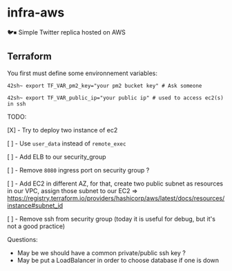 # infra-aws
🐦⏹ Simple Twitter replica hosted on AWS

## Terraform

You first must define some environnement variables:

```
42sh~ export TF_VAR_pm2_key="your pm2 bucket key" # Ask someone
```

```
42sh~ export TF_VAR_public_ip="your public ip" # used to access ec2(s) in ssh
```

TODO:

[X] - Try to deploy two instance of ec2

[ ] - Use `user_data` instead of `remote_exec`

[ ] - Add ELB to our security_group

[ ] - Remove `8080` ingress port on security group ?

[ ] - Add EC2 in different AZ, for that, create two public subnet as resources in our VPC, assign those subnet to our EC2
    => https://registry.terraform.io/providers/hashicorp/aws/latest/docs/resources/instance#subnet_id

[ ] - Remove ssh from security group (today it is useful for debug, but it's not a good practice)

Questions:

* May be we should have a common private/public ssh key ?
* May be put a LoadBalancer in order to choose database if one is down
